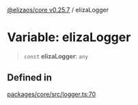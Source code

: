 [@elizaos/core v0.25.7](../index.md) / elizaLogger

# Variable: elizaLogger

> `const` **elizaLogger**: `any`

## Defined in

[packages/core/src/logger.ts:70](https://github.com/elizaOS/eliza/blob/main/packages/core/src/logger.ts#L70)
